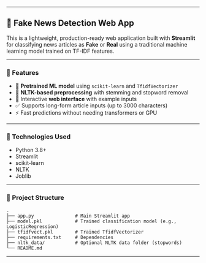 
---

## 📰 Fake News Detection Web App

This is a lightweight, production-ready web application built with **Streamlit** for classifying news articles as **Fake** or **Real** using a traditional machine learning model trained on TF-IDF features.

---

### 🚀 Features

* 🧠 **Pretrained ML model** using `scikit-learn` and `TfidfVectorizer`
* 🧹 **NLTK-based preprocessing** with stemming and stopword removal
* 🧪 Interactive **web interface** with example inputs
* ✅ Supports long-form article inputs (up to 3000 characters)
* ⚡ Fast predictions without needing transformers or GPU

---

### 🧰 Technologies Used

* Python 3.8+
* Streamlit
* scikit-learn
* NLTK
* Joblib

---

### 📂 Project Structure

```
.
├── app.py               # Main Streamlit app
├── model.pkl            # Trained classification model (e.g., LogisticRegression)
├── tfidfvect.pkl        # Trained TfidfVectorizer
├── requirements.txt     # Dependencies
├── nltk_data/           # Optional NLTK data folder (stopwords)
└── README.md
```

---

